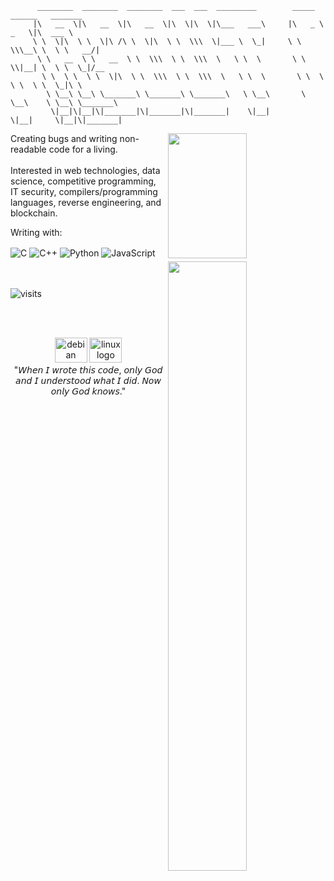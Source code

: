```                                                                                        
      ________  ________  ________  ___  ___  _________        _____ ______   _______      
     |\   __  \|\   __  \|\   __  \|\  \|\  \|\___   ___\     |\   _ \  _   \|\  ___ \     
     \ \  \|\  \ \  \|\ /\ \  \|\  \ \  \\\  \|___ \  \_|     \ \  \\\__\ \  \ \   __/|    
      \ \   __  \ \   __  \ \  \\\  \ \  \\\  \   \ \  \       \ \  \\|__| \  \ \  \_|/__  
       \ \  \ \  \ \  \|\  \ \  \\\  \ \  \\\  \   \ \  \       \ \  \    \ \  \ \  \_|\ \ 
        \ \__\ \__\ \_______\ \_______\ \_______\   \ \__\       \ \__\    \ \__\ \_______\
         \|__|\|__|\|_______|\|_______|\|_______|    \|__|        \|__|     \|__|\|_______|
```

<img width="50%" height="200px" align="right" src="https://fiverr-res.cloudinary.com/images/t_main1,q_auto,f_auto,q_auto,f_auto/attachments/delivery/asset/28f4413b27e2d5142cb2cf412576b5be-1667002896/superpixelersanimation/create-a-custom-pixel-art-wallpaper-background.gif">

<img width="50%" height="5px" align="right" src="https://i.imgur.com/1.png">

<img width="50%" align="right" src="https://github-readme-activity-graph.cyclic.app/graph?username=radojicic23&theme=tokyo-night&hide_border=true">

Creating bugs and writing non-readable code for a living.
<br><br>Interested in web technologies, data science, competitive programming, IT security, compilers/programming languages, reverse engineering, and blockchain.

Writing with:

<img alt="C" align="center" src="https://img.shields.io/badge/-C-2b2929?style=flat&logo=c&logoColor=white" /> <img alt=" C++" align="center" src="https://img.shields.io/badge/-C%2B%2B-d42892?style=flat&logo=C%2B%2B&logoColor=white" /> <img alt="Python" align="center" src="https://img.shields.io/badge/-Python-007aff?style=flat&logo=python&logoColor=white" /> <img alt="JavaScript" align="center" src="https://img.shields.io/badge/-JavaScript-black?style=flat&logo=javascript&logoColor=yellow" />

<br><br>![visits](https://visit-counter.vercel.app/counter.png?page=https%3A%2F%2Fgithub.com%2Fradojicic23&s=71&c=ff0000&bg=00000000&no=6&ff=alien&tb=&ta=)


<br><br>
<div align="center">
  <img src="https://cdn.jsdelivr.net/gh/devicons/devicon/icons/debian/debian-original.svg" height="40" width="52" alt="debian logo"  />
  <img src="https://cdn.jsdelivr.net/gh/devicons/devicon/icons/linux/linux-original.svg" height="40" width="52" alt="linux logo"  />
</div>

<div align="center">"𝘞𝘩𝘦𝘯 𝘐 𝘸𝘳𝘰𝘵𝘦 𝘵𝘩𝘪𝘴 𝘤𝘰𝘥𝘦, 𝘰𝘯𝘭𝘺 𝘎𝘰𝘥 𝘢𝘯𝘥 𝘐 𝘶𝘯𝘥𝘦𝘳𝘴𝘵𝘰𝘰𝘥 𝘸𝘩𝘢𝘵 𝘐 𝘥𝘪𝘥. 𝘕𝘰𝘸 𝘰𝘯𝘭𝘺 𝘎𝘰𝘥 𝘬𝘯𝘰𝘸𝘴."<div> 

